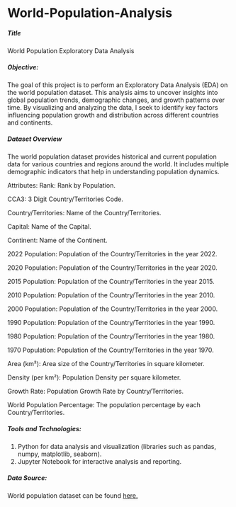 # World-Population-Analysis
##### Title
World Population Exploratory Data Analysis

##### Objective:
The goal of this project is to perform an Exploratory Data Analysis (EDA) on the world population dataset. This analysis aims to uncover insights into global population trends, demographic changes, and growth patterns over time. By visualizing and analyzing the data, I seek to identify key factors influencing population growth and distribution across different countries and continents.

##### Dataset Overview
The world population dataset provides historical and current population data for various countries and regions around the world. It includes multiple demographic indicators that help in understanding population dynamics.

Attributes:
Rank: Rank by Population.

CCA3: 3 Digit Country/Territories Code.

Country/Territories: Name of the Country/Territories.

Capital: Name of the Capital.

Continent: Name of the Continent.

2022 Population: Population of the Country/Territories in the year 2022.

2020 Population: Population of the Country/Territories in the year 2020.

2015 Population: Population of the Country/Territories in the year 2015.

2010 Population: Population of the Country/Territories in the year 2010.

2000 Population: Population of the Country/Territories in the year 2000.

1990 Population: Population of the Country/Territories in the year 1990.

1980 Population: Population of the Country/Territories in the year 1980.

1970 Population: Population of the Country/Territories in the year 1970.

Area (km²): Area size of the Country/Territories in square kilometer.

Density (per km²): Population Density per square kilometer.

Growth Rate: Population Growth Rate by Country/Territories.

World Population Percentage: The population percentage by each Country/Territories.

##### Tools and Technologies:
1. Python for data analysis and visualization (libraries such as pandas, numpy, matplotlib, seaborn).
2. Jupyter Notebook for interactive analysis and reporting.

##### Data Source:
World population dataset can be found [here.](https://www.kaggle.com/datasets/iamsouravbanerjee/world-population-dataset)
